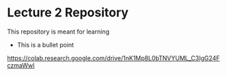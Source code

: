 # Lecture 2 Repository
This repository is meant for learning
- This is a bullet point

https://colab.research.google.com/drive/1nK1Mp8L0bTNVYUML_C3IgG24FczmaWwI
